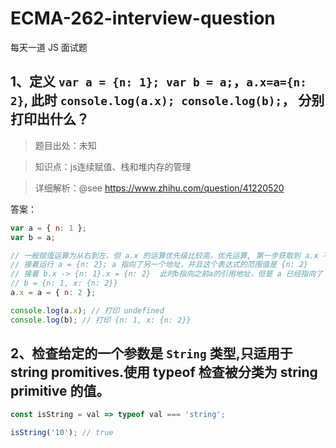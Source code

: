 # ECMA-262-interview-question

每天一道 JS 面试题

## 1、定义 `var a = {n: 1}; var b = a;`，`a.x=a={n: 2}`, 此时 `console.log(a.x); console.log(b);`， 分别打印出什么？

> 题目出处：未知 

> 知识点：js连续赋值、栈和堆内存的管理

> 详细解析：@see https://www.zhihu.com/question/41220520

答案：

```js
var a = { n: 1 };
var b = a;

// 一般赋值运算为从右到左，但 a.x 的运算优先级比较高，优先运算, 第一步获取到 a.x 不存在，js在 `堆中` 开辟新内存储存 a.x = undefined,
// 接着运行 a = {n: 2}; a 指向了另一个地址，并且这个表达式的范围值是 {n: 2}
// 接着 b.x -> {n: 1}.x = {n: 2}  此时b指向之前a的引用地址，但是 a 已经指向了 {n: 2} 新内存地址
// b = {n: 1, x: {n: 2}}
a.x = a = { n: 2 };

console.log(a.x); // 打印 undefined
console.log(b); // 打印 {n: 1, x: {n: 2}}
```

## 2、检查给定的一个参数是 `String` 类型,只适用于 string promitives.使用 typeof 检查被分类为 string primitive 的值。
```js
const isString = val => typeof val === 'string';
```

```js
isString('10'); // true
```

